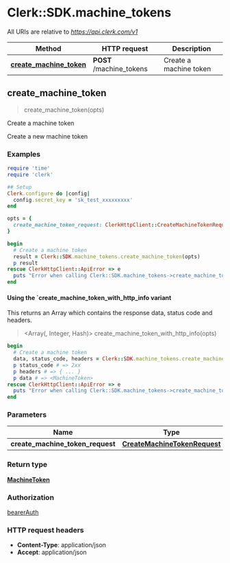 # Clerk::SDK.machine_tokens

All URIs are relative to *https://api.clerk.com/v1*

| Method | HTTP request | Description |
| ------ | ------------ | ----------- |
| [**create_machine_token**](MachineTokensApi.md#create_machine_token) | **POST** /machine_tokens | Create a machine token |


## create_machine_token

> <MachineToken> create_machine_token(opts)

Create a machine token

Create a new machine token

### Examples

```ruby
require 'time'
require 'clerk'

## Setup
Clerk.configure do |config|
  config.secret_key = 'sk_test_xxxxxxxxx'
end

opts = {
  create_machine_token_request: ClerkHttpClient::CreateMachineTokenRequest.new({machine_id: 'machine_id_example'}) # CreateMachineTokenRequest | 
}

begin
  # Create a machine token
  result = Clerk::SDK.machine_tokens.create_machine_token(opts)
  p result
rescue ClerkHttpClient::ApiError => e
  puts "Error when calling Clerk::SDK.machine_tokens->create_machine_token: #{e}"
end
```

#### Using the `create_machine_token_with_http_info variant

This returns an Array which contains the response data, status code and headers.

> <Array(<MachineToken>, Integer, Hash)> create_machine_token_with_http_info(opts)

```ruby
begin
  # Create a machine token
  data, status_code, headers = Clerk::SDK.machine_tokens.create_machine_token_with_http_info(opts)
  p status_code # => 2xx
  p headers # => { ... }
  p data # => <MachineToken>
rescue ClerkHttpClient::ApiError => e
  puts "Error when calling Clerk::SDK.machine_tokens->create_machine_token_with_http_info: #{e}"
end
```

### Parameters

| Name | Type | Description | Notes |
| ---- | ---- | ----------- | ----- |
| **create_machine_token_request** | [**CreateMachineTokenRequest**](CreateMachineTokenRequest.md) |  | [optional] |

### Return type

[**MachineToken**](MachineToken.md)

### Authorization

[bearerAuth](../README.md#bearerAuth)

### HTTP request headers

- **Content-Type**: application/json
- **Accept**: application/json

